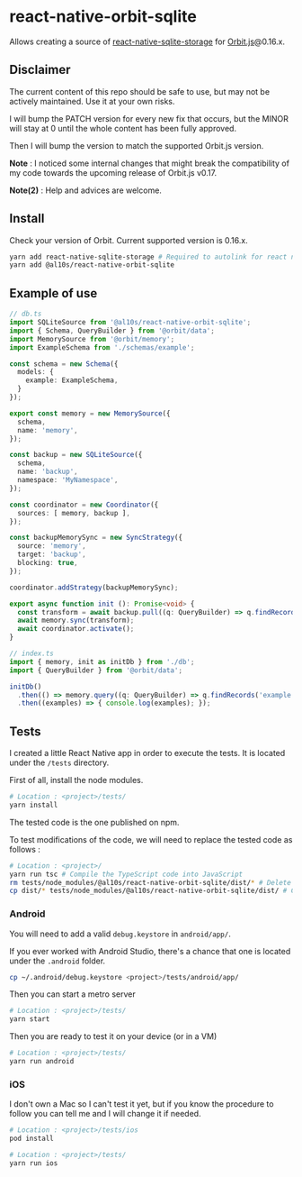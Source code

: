 # react-native-orbit-sqlite

Allows creating a source of [react-native-sqlite-storage](https://github.com/andpor/react-native-sqlite-storage) for [Orbit.js](https://github.com/orbitjs/orbit)@0.16.x.


## Disclaimer

The current content of this repo should be safe to use, but may not be actively maintained. Use it at your own risks.

I will bump the PATCH version for every new fix that occurs, but the MINOR will stay at 0 until the whole content has been fully approved.

Then I will bump the version to match the supported Orbit.js version.

**Note** : I noticed some internal changes that might break the compatibility of my code towards the upcoming release of Orbit.js v0.17.

**Note(2)** : Help and advices are welcome.


## Install

Check your version of Orbit. Current supported version is 0.16.x.

```bash
yarn add react-native-sqlite-storage # Required to autolink for react native
yarn add @al10s/react-native-orbit-sqlite
```


## Example of use

```ts
// db.ts
import SQLiteSource from '@al10s/react-native-orbit-sqlite';
import { Schema, QueryBuilder } from '@orbit/data';
import MemorySource from '@orbit/memory';
import ExampleSchema from './schemas/example';

const schema = new Schema({
  models: {
    example: ExampleSchema,
  }
});

export const memory = new MemorySource({
  schema,
  name: 'memory',
});

const backup = new SQLiteSource({
  schema,
  name: 'backup',
  namespace: 'MyNamespace',
});

const coordinator = new Coordinator({
  sources: [ memory, backup ],
});

const backupMemorySync = new SyncStrategy({
  source: 'memory',
  target: 'backup',
  blocking: true,
});

coordinator.addStrategy(backupMemorySync);

export async function init (): Promise<void> {
  const transform = await backup.pull((q: QueryBuilder) => q.findRecords());
  await memory.sync(transform);
  await coordinator.activate();
}
```

```ts
// index.ts
import { memory, init as initDb } from './db';
import { QueryBuilder } from '@orbit/data';

initDb()
  .then(() => memory.query((q: QueryBuilder) => q.findRecords('example')))
  .then((examples) => { console.log(examples); });
```


## Tests

I created a little React Native app in order to execute the tests. It is located under the `/tests` directory.

First of all, install the node modules.

```bash
# Location : <project>/tests/
yarn install
```

The tested code is the one published on npm.

To test modifications of the code, we will need to replace the tested code as follows :

```bash
# Location : <project>/
yarn run tsc # Compile the TypeScript code into JavaScript
rm tests/node_modules/@al10s/react-native-orbit-sqlite/dist/* # Delete the published code that is tested
cp dist/* tests/node_modules/@al10s/react-native-orbit-sqlite/dist/ # Copy the compiled code instead
```

### Android

You will need to add a valid `debug.keystore` in `android/app/`.

If you ever worked with Android Studio, there's a chance that one is located under the `.android` folder.

```bash
cp ~/.android/debug.keystore <project>/tests/android/app/
```

Then you can start a metro server

```bash
# Location : <project>/tests/
yarn start
```
Then you are ready to test it on your device (or in a VM)

```bash
# Location : <project>/tests/
yarn run android
```

### iOS

I don't own a Mac so I can't test it yet, but if you know the procedure to follow you can tell me and I will change it if needed.

```bash
# Location : <project>/tests/ios
pod install
```

```bash
# Location : <project>/tests/
yarn run ios
```